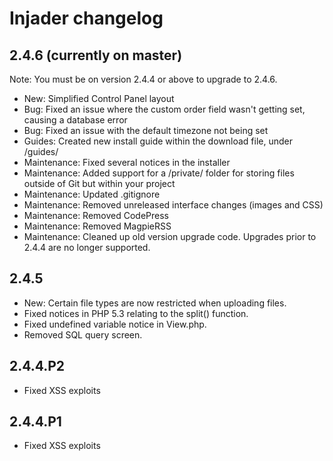 # Injader changelog

## 2.4.6 (currently on master)

Note: You must be on version 2.4.4 or above to upgrade to 2.4.6.

* New: Simplified Control Panel layout
* Bug: Fixed an issue where the custom order field wasn't getting set, causing a database error
* Bug: Fixed an issue with the default timezone not being set
* Guides: Created new install guide within the download file, under /guides/
* Maintenance: Fixed several notices in the installer
* Maintenance: Added support for a /private/ folder for storing files outside of Git but within your project
* Maintenance: Updated .gitignore
* Maintenance: Removed unreleased interface changes (images and CSS)
* Maintenance: Removed CodePress
* Maintenance: Removed MagpieRSS
* Maintenance: Cleaned up old version upgrade code. Upgrades prior to 2.4.4 are no longer supported.

## 2.4.5

* New: Certain file types are now restricted when uploading files.
* Fixed notices in PHP 5.3 relating to the split() function.
* Fixed undefined variable notice in View.php.
* Removed SQL query screen.

## 2.4.4.P2

* Fixed XSS exploits

## 2.4.4.P1

* Fixed XSS exploits
